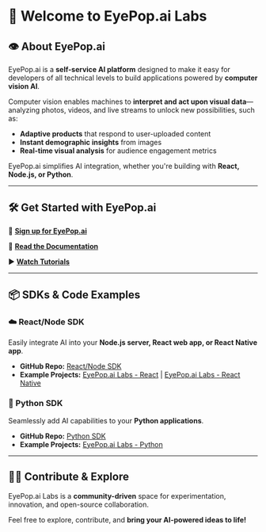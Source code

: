 # 🚀 Welcome to **EyePop.ai Labs**  

## **👁️ About EyePop.ai**  

EyePop.ai is a **self-service AI platform** designed to make it easy for developers of all technical levels to build applications powered by **computer vision AI**.  

Computer vision enables machines to **interpret and act upon visual data**—analyzing photos, videos, and live streams to unlock new possibilities, such as:  
- **Adaptive products** that respond to user-uploaded content  
- **Instant demographic insights** from images  
- **Real-time visual analysis** for audience engagement metrics  

EyePop.ai simplifies AI integration, whether you're building with **React, Node.js, or Python**.  

---

## **🛠 Get Started with EyePop.ai**  

🔗 **[Sign up for EyePop.ai](https://dashboard.eyepop.ai/auth/sign-up)**  

📖 **[Read the Documentation](https://docs.eyepop.ai)**  

▶️ **[Watch Tutorials](https://www.youtube.com/@EyePopAI)**  



---

## **📦 SDKs & Code Examples**  

### **☁️ React/Node SDK**  
Easily integrate AI into your **Node.js server, React web app, or React Native app**.  

- **GitHub Repo:** [React/Node SDK](https://github.com/eyepop-ai/eyepop-sdk-node)  
- **Example Projects:** [EyePop.ai Labs - React](https://github.com/eyepop-ai/Labs/tree/main/react/eyepop-react-shell) 
| [EyePop.ai Labs - React Native](https://github.com/eyepop-ai/Labs/tree/main/react-native/EyePopNativeShell) 
 

### **🐍 Python SDK**  
Seamlessly add AI capabilities to your **Python applications**.  

- **GitHub Repo:** [Python SDK](https://github.com/eyepop-ai/eyepop-sdk-python)  
- **Example Projects:** [EyePop.ai Labs - Python](https://github.com/eyepop-ai/Labs/tree/main/python)  

---

## **👨‍💻 Contribute & Explore**  
EyePop.ai Labs is a **community-driven** space for experimentation, innovation, and open-source collaboration.  

Feel free to explore, contribute, and **bring your AI-powered ideas to life!**  
